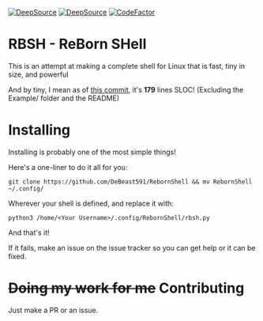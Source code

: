 [![DeepSource](https://deepsource.io/gh/DeBeast591/RebornShell.svg/?label=active+issues&show_trend=true)](https://deepsource.io/gh/DeBeast591/RebornShell/?ref=repository-badge)
[![DeepSource](https://deepsource.io/gh/DeBeast591/RebornShell.svg/?label=resolved+issues&show_trend=true)](https://deepsource.io/gh/DeBeast591/RebornShell/?ref=repository-badge)
[![CodeFactor](https://www.codefactor.io/repository/github/debeast591/rebornshell/badge/master)](https://www.codefactor.io/repository/github/debeast591/rebornshell/overview/master)

# RBSH - ReBorn SHell
This is an attempt at making a complete shell for Linux that is fast, tiny in size, and powerful

And by tiny, I mean as of [this commit](https://github.com/DeBeast591/RebornShell/commit/87af93d6e0babaaaa33d17176003de0676defea2), it's **179** lines SLOC! (Excluding the Example/ folder and the README)

# Installing
Installing is probably one of the most simple things!

Here's a one-liner to do it all for you:

```SH
git clone https://github.com/DeBeast591/RebornShell && mv RebornShell ~/.config/
```

Wherever your shell is defined, and replace it with:
```SH
python3 /home/<Your Username>/.config/RebornShell/rbsh.py
```

And that's it!

If it fails, make an issue on the issue tracker so you can get help or it can be fixed.

# ~~Doing my work for me~~ Contributing
Just make a PR or an issue.
